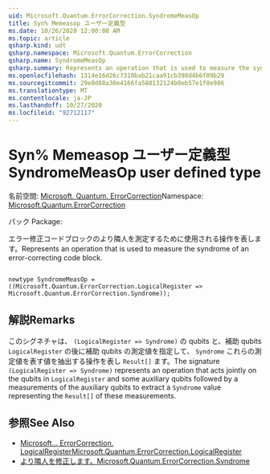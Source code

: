 ```yaml
---
uid: Microsoft.Quantum.ErrorCorrection.SyndromeMeasOp
title: Syn% Memeasop ユーザー定義型
ms.date: 10/26/2020 12:00:00 AM
ms.topic: article
qsharp.kind: udt
qsharp.namespace: Microsoft.Quantum.ErrorCorrection
qsharp.name: SyndromeMeasOp
qsharp.summary: Represents an operation that is used to measure the syndrome of an error-correcting code block.
ms.openlocfilehash: 1314e16d26c7310bab21caa91cb398d4b6f09b29
ms.sourcegitcommit: 29e0d88a30e4166fa580132124b0eb57e1f0e986
ms.translationtype: MT
ms.contentlocale: ja-JP
ms.lasthandoff: 10/27/2020
ms.locfileid: "92712117"
---
```

# <a name="syndromemeasop-user-defined-type"></a><span data-ttu-id="e1305-102">Syn% Memeasop ユーザー定義型</span><span class="sxs-lookup"><span data-stu-id="e1305-102">SyndromeMeasOp user defined type</span></span>

<span data-ttu-id="e1305-103">名前空間: [Microsoft. Quantum. ErrorCorrection](xref:Microsoft.Quantum.ErrorCorrection)</span><span class="sxs-lookup"><span data-stu-id="e1305-103">Namespace: [Microsoft.Quantum.ErrorCorrection](xref:Microsoft.Quantum.ErrorCorrection)</span></span>

<span data-ttu-id="e1305-104">パック [](https://nuget.org/packages/)</span><span class="sxs-lookup"><span data-stu-id="e1305-104">Package: [](https://nuget.org/packages/)</span></span>


<span data-ttu-id="e1305-105">エラー修正コードブロックのより隣人を測定するために使用される操作を表します。</span><span class="sxs-lookup"><span data-stu-id="e1305-105">Represents an operation that is used to measure the syndrome of an error-correcting code block.</span></span>

```qsharp

newtype SyndromeMeasOp = ((Microsoft.Quantum.ErrorCorrection.LogicalRegister => Microsoft.Quantum.ErrorCorrection.Syndrome));
```



## <a name="remarks"></a><span data-ttu-id="e1305-106">解説</span><span class="sxs-lookup"><span data-stu-id="e1305-106">Remarks</span></span>

<span data-ttu-id="e1305-107">このシグネチャは、 `(LogicalRegister => Syndrome)` の qubits と、補助 qubits `LogicalRegister` の後に補助 qubits の測定値を指定して、 `Syndrome` これらの測定値を表す値を抽出する操作を表し `Result[]` ます。</span><span class="sxs-lookup"><span data-stu-id="e1305-107">The signature `(LogicalRegister => Syndrome)` represents an operation that acts jointly on the qubits in `LogicalRegister` and some auxiliary qubits followed by a measurements of the auxiliary qubits to extract a `Syndrome` value representing the `Result[]` of these measurements.</span></span>

## <a name="see-also"></a><span data-ttu-id="e1305-108">参照</span><span class="sxs-lookup"><span data-stu-id="e1305-108">See Also</span></span>

- [<span data-ttu-id="e1305-109">Microsoft... ErrorCorrection. LogicalRegister</span><span class="sxs-lookup"><span data-stu-id="e1305-109">Microsoft.Quantum.ErrorCorrection.LogicalRegister</span></span>](xref:Microsoft.Quantum.ErrorCorrection.LogicalRegister)
- [<span data-ttu-id="e1305-110">より隣人を修正します。</span><span class="sxs-lookup"><span data-stu-id="e1305-110">Microsoft.Quantum.ErrorCorrection.Syndrome</span></span>](xref:Microsoft.Quantum.ErrorCorrection.Syndrome)